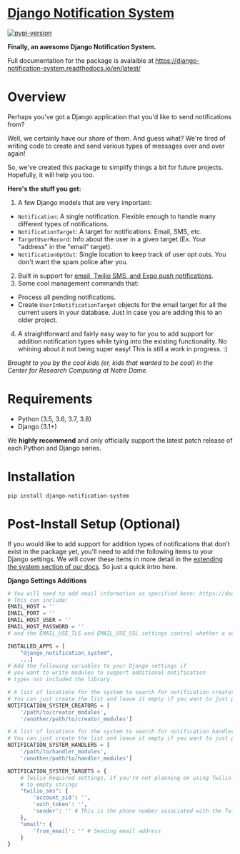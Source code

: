 # [Django Notification System][docs]

[![pypi-version]][pypi]

**Finally, an awesome Django Notification System.**

Full documentation for the package is avalaible at https://django-notification-system.readthedocs.io/en/latest/

# Overview

Perhaps you've got a Django application that you'd like to send notifications from?

Well, we certainly have our share of them. And guess what? We're tired of writing code to create and send various
types of messages over and over again!

So, we've created this package to simplify things
a bit for future projects. Hopefully, it will help you too.

**Here's the stuff you get:**

1. A few Django models that are very important:

- `Notification`: A single notification. Flexible enough to handle many different types of notifications.
- `NotificationTarget`: A target for notifications. Email, SMS, etc.
- `TargetUserRecord`: Info about the user in a given target (Ex. Your "address" in the "email" target).
- `NotificationOptOut`: Single location to keep track of user opt outs. You don't want the spam police after you.

2. Built in support for [email, Twilio SMS, and Expo push notifications][docs-util].
3. Some cool management commands that:

- Process all pending notifications.
- Create `UserInNotificationTarget` objects for the email target for all the current users in your database. Just in case you are adding this to an older project.

4. A straightforward and fairly easy way to for you to add support for addition notification types while tying into the existing functionality. No whining about it not being super easy! This is still a work in progress. :)

_Brought to you by the cool kids (er, kids that wanted to be cool) in the Center for Research Computing at Notre Dame._

# Requirements

- Python (3.5, 3.6, 3.7, 3.8)
- Django (3.1+)

We **highly recommend** and only officially support the latest patch release of
each Python and Django series.

# Installation

`pip install django-notification-system`

# Post-Install Setup (Optional)

If you would like to add support for addition types of notifications that don't exist in the package yet,
you'll need to add the following items to your Django settings. We will cover these items in more detail
in the [extending the system section of our docs][docs-ext]. So just a quick intro here.

**Django Settings Additions**

```python
# You will need to add email information as specified here: https://docs.djangoproject.com/en/3.1/topics/email/
# This can include:
EMAIL_HOST = ''
EMAIL_PORT = ''
EMAIL_HOST_USER = ''
EMAIL_HOST_PASSWORD = ''
# and the EMAIL_USE_TLS and EMAIL_USE_SSL settings control whether a secure connection is used.

INSTALLED_APPS = [
    "django_notification_system", 
    ...]
# Add the following variables to your Django settings if
# you want to write modules to support additional notification
# types not included the library.

# A list of locations for the system to search for notification creators.
# You can just create the list and leave it empty if you want to just put this in place.
NOTIFICATION_SYSTEM_CREATORS = [
    '/path/to/creator_modules',
    '/another/path/to/creator_modules']

# A list of locations for the system to search for notification handlers.
# You can just create the list and leave it empty if you want to just put this in place.
NOTIFICATION_SYSTEM_HANDLERS = [
    '/path/to/handler_modules',
    '/another/path/to/handler_modules']

NOTIFICATION_SYSTEM_TARGETS = {
    # Twilio Required settings, if you're not planning on using Twilio these can be set
    # to empty strings
    "twilio_sms": {
        'account_sid': '',
        'auth_token': '',
        'sender': '' # This is the phone number associated with the Twilio account
    },
    "email": {
        'from_email': '' # Sending email address
    }
}
```

[pypi-version]: https://img.shields.io/pypi/v/django-notification-system.svg
[pypi]: https://pypi.org/project/django-notification-system/
[docs]: https://django-notification-system.readthedocs.io/en/latest/
[docs-ext]: https://django-notification-system.readthedocs.io/en/latest/extending.html
[docs-util]: https://django-notification-system.readthedocs.io/en/latest/utility_functions.html
